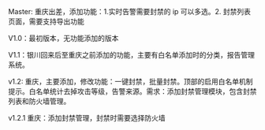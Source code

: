 Master: 重庆出差，添加功能：1.实时告警需要封禁的 ip 可以多选。2. 封禁列表页面，需要支持导出功能

V1.0：最初版本，无功能添加的版本

V1.1：银川回来后至重庆之前添加的功能，主要有白名单添加时的分类，报告管理系统。

v1.2: 重庆，主要添加，修改功能：一键封禁，批量封禁。顶部的启用白名单机制提示。白名单统计去掉攻击等级，告警来源。需求：添加封禁管理模块，包含封禁列表和防火墙管理。

v1.2.1 重庆：添加封禁管理，封禁时需要选择防火墙
